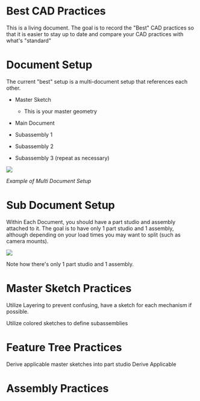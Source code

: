 # Best CAD Practices
This is a living document. The goal is to record the "Best" CAD practices so that it is easier to stay up to date and compare your CAD practices with what's "standard" 

# Document Setup
The current "best" setup is a multi-document setup that references each other. 

- Master Sketch 
    - This is your master geometry 
- Main Document

- Subassembly 1 

- Subassembly 2

- Subassembly 3 (repeat as necessary)

![](../img/cad-examples/docsetup.webp)

*Example of Multi Document Setup*


# Sub Document Setup

Within Each Document, you should have a part studio and assembly attached to it. The goal is to have only 1 part studio and 1 assembly, although depending on your load times you may want to split (such as camera mounts).

![](/img/cad-examples/part-studio.webp)

Note how there's only 1 part studio and 1 assembly. 

# Master Sketch Practices
Utilize Layering to prevent confusing, have a sketch for each mechanism if possible. 

Utilize colored sketches to define subassemblies 
# Feature Tree Practices

Derive applicable master sketches into part studio
Derive Applicable 

# Assembly Practices 

